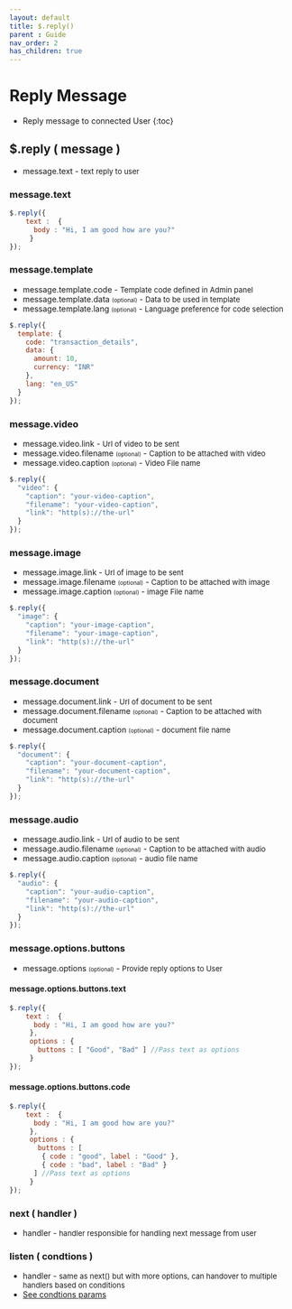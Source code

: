 ```yaml
---
layout: default
title: $.reply()
parent : Guide
nav_order: 2
has_children: true
---
```

# Reply Message
- Reply message to connected User
{:toc}


## $.reply ( message )
*  message.text - <font size="2"> text reply to user</font>

### message.text
```javascript
$.reply({
    text :  {
      body : "Hi, I am good how are you?"
     }
});
```

### message.template
*  message.template.code - <font size="2">Template code defined in Admin panel</font>
*  message.template.data <font size="1"> (optional)</font> - <font size="2">Data to be used in template</font>
*  message.template.lang <font size="1"> (optional)</font> - <font size="2">Language preference for code selection</font>

```javascript
$.reply({
  template: {
    code: "transaction_details",
    data: {
      amount: 10,
      currency: "INR"
    },
    lang: "en_US"
  }
});
```

### message.video
*  message.video.link - <font size="2">Url of video to be sent</font>
*  message.video.filename <font size="1"> (optional)</font> - <font size="2">Caption to be attached with video</font>
*  message.video.caption <font size="1"> (optional)</font> - <font size="2">Video File name </font>

```javascript
$.reply({
  "video": {
    "caption": "your-video-caption",
    "filename": "your-video-caption",
    "link": "http(s)://the-url"
  }
});
```

### message.image
*  message.image.link - <font size="2">Url of image to be sent</font>
*  message.image.filename <font size="1"> (optional)</font> - <font size="2">Caption to be attached with image</font>
*  message.image.caption <font size="1"> (optional)</font> - <font size="2">image File name </font>

```javascript
$.reply({
  "image": {
    "caption": "your-image-caption",
    "filename": "your-image-caption",
    "link": "http(s)://the-url"
  }
});
```

### message.document
*  message.document.link - <font size="2">Url of document to be sent</font>
*  message.document.filename <font size="1"> (optional)</font> - <font size="2">Caption to be attached with document</font>
*  message.document.caption <font size="1"> (optional)</font> - <font size="2">document file name </font>

```javascript
$.reply({
  "document": {
    "caption": "your-document-caption",
    "filename": "your-document-caption",
    "link": "http(s)://the-url"
  }
});
```

### message.audio
*  message.audio.link - <font size="2">Url of audio to be sent</font>
*  message.audio.filename <font size="1"> (optional)</font> - <font size="2">Caption to be attached with audio</font>
*  message.audio.caption <font size="1"> (optional)</font> - <font size="2">audio file name </font>

```javascript
$.reply({
  "audio": {
    "caption": "your-audio-caption",
    "filename": "your-audio-caption",
    "link": "http(s)://the-url"
  }
});
```

### message.options.buttons
*  message.options <font size="1"> (optional)</font> - <font size="2">Provide reply options to User </font>

#### message.options.buttons.text
```javascript
$.reply({
    text :  {
      body : "Hi, I am good how are you?"
     },
     options : {
       buttons : [ "Good", "Bad" ] //Pass text as options
     }
});
```
#### message.options.buttons.code
```javascript
$.reply({
    text :  {
      body : "Hi, I am good how are you?"
     },
     options : {
       buttons : [
        { code : "good", label : "Good" },
        { code : "bad", label : "Bad" }
      ] //Pass text as options
     }
});
```

### next ( handler )
*  handler - <font size="2"> handler responsible for handling next message from user</font>

### listen ( condtions )
*  handler - <font size="2"> same as next() but with more options, can handover to multiple handlers based on conditions</font>
*   [See condtions params](reply.listen.html)

